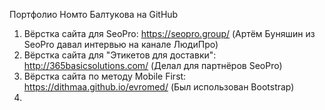 Портфолио Номто Балтукова на GitHub


1. Вёрстка сайта для SeoPro: https://seopro.group/ (Артём Буняшин из SeoPro давал интервью на канале ЛюдиПро)
2. Вёрстка сайта для "Этикетов для доставки": http://365basicsolutions.com/ (Делал для партнёров SeoPro) 
3. Вёрстка сайта по методу Mobile First: https://dithmaa.github.io/evromed/
(Был использован Bootstrap)
4. 
